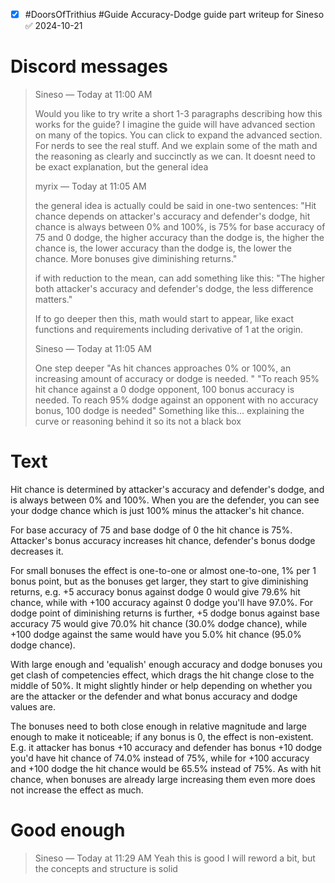 - [x] #DoorsOfTrithius #Guide Accuracy-Dodge guide part writeup for Sineso ✅ 2024-10-21

# Discord messages

> Sineso — Today at 11:00 AM
> 
> Would you like to try write a short 1-3 paragraphs describing how this works for the guide?
> I imagine the guide will have advanced section on many of the topics.
> You can click to expand the advanced section. For nerds to see the real stuff.
> And we explain some of the math and the reasoning as clearly and succinctly as we can.
> It doesnt need to be exact explanation, but the general idea
> 
> myrix — Today at 11:05 AM
> 
> the general idea is actually could be said in one-two sentences:
> "Hit chance depends on attacker's accuracy and defender's dodge, hit chance is always between 0% and 100%, is 75% for base accuracy of 75 and 0 dodge, the higher accuracy than the dodge is, the higher the chance is, the lower accuracy than the dodge is, the lower the chance. More bonuses give diminishing returns."
> 
> if with reduction to the mean, can add something like this:
> "The higher both attacker's accuracy and defender's dodge, the less difference matters."
> 
> If to go deeper then this, math would start to appear, like exact functions and requirements including derivative of 1 at the origin.
> 
> Sineso — Today at 11:05 AM
> 
> One step deeper
> "As hit chances approaches 0% or 100%, an increasing amount of accuracy or dodge is needed. "
> "To reach 95% hit chance against a 0 dodge opponent, 100 bonus accuracy is needed. To reach 95% dodge against an opponent with no accuracy bonus, 100 dodge is needed"
> Something like this... explaining the curve or reasoning behind it
> so its not a black box

# Text

Hit chance is determined by attacker's accuracy and defender's dodge, and is always between 0% and 100%. When you are the defender, you can see your dodge chance which is just 100% minus the attacker's hit chance.

For base accuracy of 75 and base dodge of 0 the hit chance is 75%. Attacker's bonus accuracy increases hit chance, defender's bonus dodge decreases it.

For small bonuses the effect is one-to-one or almost one-to-one, 1% per 1 bonus point, but as the bonuses get larger, they start to give diminishing returns, e.g. +5 accuracy bonus against dodge 0 would give 79.6% hit chance, while with +100 accuracy against 0 dodge you'll have 97.0%. For dodge point of diminishing returns is further, +5 dodge bonus against base accuracy 75 would give 70.0% hit chance (30.0% dodge chance), while +100 dodge against the same would have you 5.0% hit chance (95.0% dodge chance).

With large enough and 'equalish' enough accuracy and dodge bonuses you get clash of competencies effect, which drags the hit change close to the middle of 50%. It might slightly hinder or help depending on whether you are the attacker or the defender and what bonus accuracy and dodge values are.

The bonuses need to both close enough in relative magnitude and large enough to make it noticeable; if any bonus is 0, the effect is non-existent. E.g. it attacker has bonus +10 accuracy and defender has bonus +10 dodge you'd have hit chance of 74.0% instead of 75%, while for +100 accuracy and +100 dodge the hit chance would be 65.5% instead of 75%. As with hit chance, when bonuses are already large increasing them even more does not increase the effect as much.

# Good enough

> Sineso — Today at 11:29 AM
> Yeah this is good
> I will reword a bit, but the concepts and structure is solid